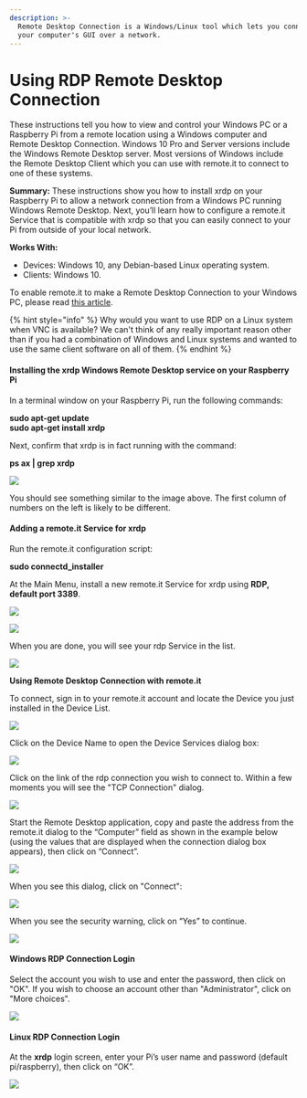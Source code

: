 ```yaml
---
description: >-
  Remote Desktop Connection is a Windows/Linux tool which lets you connect to
  your computer's GUI over a network.
---
```


# Using RDP Remote Desktop Connection

These instructions tell you how to view and control your Windows PC or a Raspberry Pi from a remote location using a Windows computer and Remote Desktop Connection.  Windows 10 Pro and Server versions include the Windows Remote Desktop server.  Most versions of Windows include the Remote Desktop Client which you can use with remote.it to connect to one of these systems.

**Summary:** These instructions show you how to install xrdp on your Raspberry Pi to allow a network connection from a Windows PC running Windows Remote Desktop.  Next, you’ll learn how to configure a remote.it Service that is compatible with xrdp so that you can easily connect to your Pi from outside of your local network.

**Works With:**

* Devices: Windows 10, any Debian-based Linux operating system.
* Clients: Windows 10.

To enable remote.it to make a Remote Desktop Connection to your Windows PC, please read [this article](https://remot3it.zendesk.com/hc/en-us/articles/360021173091-remote-it-Connect-for-Windows-now-available).

{% hint style="info" %}
Why would you want to use RDP on a Linux system when VNC is available?  We can't think of any really important reason other than if you had a combination of Windows and Linux systems and wanted to use the same client software on all of them.
{% endhint %}

#### **Installing the xrdp Windows Remote Desktop service on your Raspberry Pi**

In a terminal window on your Raspberry Pi, run the following commands:

**sudo apt-get update  
sudo apt-get install xrdp**

Next, confirm that xrdp is in fact running with the command:

**ps ax \| grep xrdp**

![](../../.gitbook/assets/image%20%28402%29.png)

You should see something similar to the image above.  The first column of numbers on the left is likely to be different.

#### **Adding a remote.it Service for xrdp**

Run the remote.it configuration script:

**sudo connectd\_installer**

At the Main Menu, install a new remote.it Service for xrdp using **RDP, default port 3389**.

![](../../.gitbook/assets/image%20%28295%29.png)

![](../../.gitbook/assets/image%20%28397%29.png)

When you are done, you will see your rdp Service in the list.

![](../../.gitbook/assets/image%20%2843%29.png)

**Using Remote Desktop Connection with remote.it**

To connect, sign in to your remote.it account and locate the Device you just installed in the Device List.

![](../../.gitbook/assets/image%20%28246%29.png)

Click on the Device Name to open the Device Services dialog box:

![](../../.gitbook/assets/image%20%2811%29.png)

Click on the link of the rdp connection you wish to connect to.  Within a few moments you will see the "TCP Connection" dialog.

![](../../.gitbook/assets/image%20%28298%29.png)

Start the Remote Desktop application, copy and paste the address from the remote.it dialog to the “Computer” field as shown in the example below \(using the values that are displayed when the connection dialog box appears\), then click on “Connect”.

![](../../.gitbook/assets/image%20%28101%29.png)

When you see this dialog, click on "Connect":

![](../../.gitbook/assets/image%20%28290%29.png)

When you see the security warning, click on “Yes” to continue.

![](../../.gitbook/assets/image%20%28109%29.png)

#### **Windows RDP Connection Login**

Select the account you wish to use and enter the password, then click on "OK".  If you wish to choose an account other than "Administrator", click on "More choices".

![](../../.gitbook/assets/image%20%28478%29.png)

#### **Linux RDP Connection Login**

At the **xrdp** login screen, enter your Pi’s user name and password \(default pi/raspberry\), then click on “OK”.

![](../../.gitbook/assets/image%20%28212%29.png)


